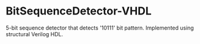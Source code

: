 # BitSequenceDetector-VHDL
5-bit sequence detector that detects '10111' bit pattern. Implemented using structural  Verilog HDL.

